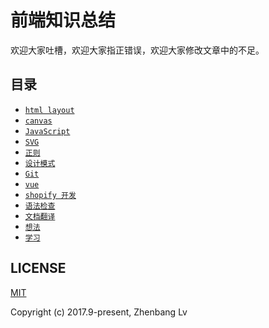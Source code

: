 # 前端知识总结

欢迎大家吐槽，欢迎大家指正错误，欢迎大家修改文章中的不足。

## 目录

* [` html layout `](https://github.com/lvzhenbang/article/blob/master/layout)
* [` canvas `](https://github.com/lvzhenbang/article/blob/master/canvas)
* [` JavaScript `](https://github.com/lvzhenbang/article/blob/master/js)
* [` SVG `](ttps://github.com/lvzhenbang/article/blob/master/svg)
* [` 正则 `](https://github.com/lvzhenbang/article/blob/master/regular/introduce.md)
* [` 设计模式 `](https://github.com/lvzhenbang/article/blob/master/design-pattern)
* [` Git `](https://github.com/lvzhenbang/article/blob/master/git)
* [` vue `](https://github.com/lvzhenbang/article/blob/master/vue)
* [` shopify 开发 `](https://github.com/lvzhenbang/article/blob/master/shopify)
* [` 语法检查 `](https://github.com/lvzhenbang/article/blob/master/lint)
* [` 文档翻译 `](https://github.com/lvzhenbang/article/blob/master/translate)
* [` 想法 `](https://github.com/lvzhenbang/article/blob/master/idea)
* [` 学习 `](https://github.com/lvzhenbang/article/blob/master/learning)

## LICENSE

[MIT](https://opensource.org/licenses/MIT)

Copyright (c) 2017.9-present, Zhenbang Lv

